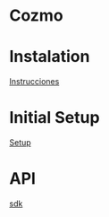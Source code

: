 # Cozmo

# Instalation

[Instrucciones](http://cozmosdk.anki.com/docs/initial.html)

# Initial Setup

[Setup](http://cozmosdk.anki.com/docs/getstarted.html#starting-up-the-sdk)

# API

[sdk](http://cozmosdk.anki.com/docs/api.html)